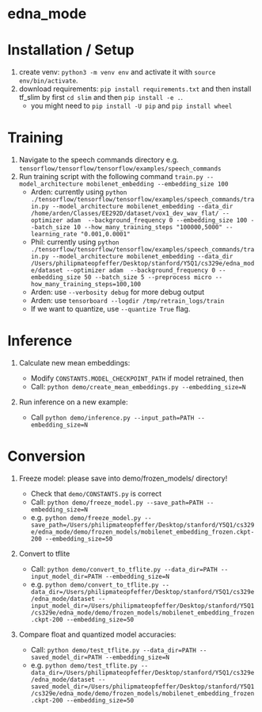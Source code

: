 # edna_mode

# Installation / Setup

1. create venv: `python3 -m venv env` and activate it with `source env/bin/activate`.
2. download requirements: `pip install requirements.txt` and then install tf_slim by first `cd slim` and then `pip install -e .`.
    - you might need to `pip install -U pip` and `pip install wheel`

# Training
1. Navigate to the speech commands directory e.g. `tensorflow/tensorflow/tensorflow/examples/speech_commands`
2. Run training script with the following command `train.py --model_architecture mobilenet_embedding --embedding_size 100`
    - Arden: currently using `python ./tensorflow/tensorflow/tensorflow/examples/speech_commands/train.py --model_architecture mobilenet_embedding --data_dir /home/arden/Classes/EE292D/dataset/vox1_dev_wav_flat/ --optimizer adam  --background_frequency 0 --embedding_size 100 --batch_size 10 --how_many_training_steps "100000,5000" --learning_rate "0.001,0.0001"` 
    - Phil: currently using `python ./tensorflow/tensorflow/tensorflow/examples/speech_commands/train.py --model_architecture mobilenet_embedding --data_dir /Users/philipmateopfeffer/Desktop/stanford/Y5Q1/cs329e/edna_mode/dataset --optimizer adam  --background_frequency 0 --embedding_size 50 --batch_size 5 --preprocess micro --how_many_training_steps=100,100`
    - Arden: use `--verbosity debug` for more debug output
    - Arden: use `tensorboard --logdir /tmp/retrain_logs/train`
    - If we want to quantize, use `--quantize True` flag.

# Inference
1. Calculate new mean embeddings:
    - Modify `CONSTANTS.MODEL_CHECKPOINT_PATH` if model retrained, then
    - Call: `python demo/create_mean_embeddings.py --embedding_size=N`

2. Run inference on a new example:
    - Call `python demo/inference.py --input_path=PATH --embedding_size=N`

# Conversion
1. Freeze model: please save into demo/frozen_models/ directory!
    - Check that `demo/CONSTANTS.py` is correct
    - Call: `python demo/freeze_model.py --save_path=PATH --embedding_size=N`
    - e.g. `python demo/freeze_model.py --save_path=/Users/philipmateopfeffer/Desktop/stanford/Y5Q1/cs329e/edna_mode/demo/frozen_models/mobilenet_embedding_frozen.ckpt-200 --embedding_size=50`

2. Convert to tflite
    - Call: `python demo/convert_to_tflite.py --data_dir=PATH --input_model_dir=PATH --embedding_size=N`
    - e.g. `python demo/convert_to_tflite.py --data_dir=/Users/philipmateopfeffer/Desktop/stanford/Y5Q1/cs329e/edna_mode/dataset --input_model_dir=/Users/philipmateopfeffer/Desktop/stanford/Y5Q1/cs329e/edna_mode/demo/frozen_models/mobilenet_embedding_frozen.ckpt-200 --embedding_size=50`

3. Compare float and quantized model accuracies:
    - Call: `python demo/test_tflite.py --data_dir=PATH --saved_model_dir=PATH --embedding_size=N`
    - e.g. `python demo/test_tflite.py --data_dir=/Users/philipmateopfeffer/Desktop/stanford/Y5Q1/cs329e/edna_mode/dataset --saved_model_dir=/Users/philipmateopfeffer/Desktop/stanford/Y5Q1/cs329e/edna_mode/demo/frozen_models/mobilenet_embedding_frozen.ckpt-200 --embedding_size=50`